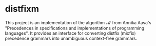 # distfixm

This project is an implementation of the algorithm ℳ from Annika Aasa's "Precedences in specifications and implementations of programming languages". It provides an interface for converting distfix (mixfix) precedence grammars into unambiguous context-free grammars.
